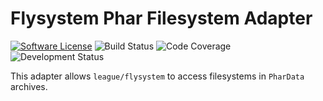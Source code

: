 # Flysystem Phar Filesystem Adapter

[![Software License](https://img.shields.io/badge/license-MIT-brightgreen.svg?style=flat-square)](LICENSE)
![Build Status](https://img.shields.io/github/workflow/status/steffendietz/flysystem-phar/PHPUnit%20Tests?style=flat-square)
![Code Coverage](https://shields.io/endpoint?url=https://steffendietz.github.io/flysystem-phar/shieldsio-coverage.json)
![Development Status](https://img.shields.io/badge/status-in%20development-important?style=flat-square)

This adapter allows `league/flysystem` to access filesystems in `PharData` archives.